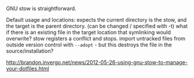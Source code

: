 GNU stow is straightforward.

Default usage and locations:
expects the current directory is the stow, and the target is the parent directory. (can be changed / specified with -t)
what if there is an existing file in the target location that symlinking would overwrite? stow registers a conflict and stops.
import untracked files from outside version control with `--adopt` - but this destroys the file in the source/installation?

http://brandon.invergo.net/news/2012-05-26-using-gnu-stow-to-manage-your-dotfiles.html

